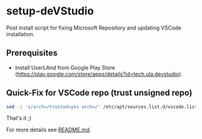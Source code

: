 # setup-deVStudio
Post install script for fixing Microsoft Repository and updating VSCode installation.

## Prerequisites
- Install UserLAnd from Google Play Store (https://play.google.com/store/apps/details?id=tech.ula.devstudio).

## Quick-Fix for VSCode repo (trust unsigned repo)
```bash
sed -i 's/arch=/trusted=yes arch=/' /etc/apt/sources.list.d/vscode.list && sudo apt update -y && sudo apt upgrade -y
```

That's it ;)

For more details see [README.md](./README.md).
